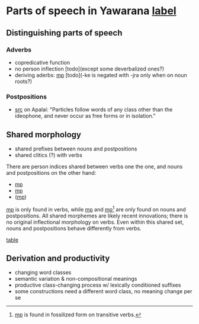 # Parts of speech in Yawarana [label](POS)

## Distinguishing parts of speech

### Adverbs
* copredicative function
* no person inflection [todo](except some deverbalized ones?)
* deriving aderbs: [mp](keprop) [todo](-ke is negated with -jra only when on noun roots?)

### Postpositions
* [src](koehn1986apalai[111]) on Apalaí: "Particles follow words of any class other than the ideophone, and never occur as free forms or in isolation."

## Shared morphology
* shared prefixes between nouns and postpositions
* shared clitics (?) with verbs

There are person indices shared between verbs one the one, and nouns and postpositions on the other hand:

* [mp](u1)
* [mp](me2)
* ([mp](ej12))

[mp](ta-3) is only found in verbs, while [mp](i3) and [mp](ylk)[^1] are only found on nouns and postpositions.
All shared morphemes are likely recent innovations; there is no original inflectional morphology on verbs.
Even within this shared set, nouns and postpositions behave differently from verbs.

[^1]: [mp](ylk) is found in fossilized form on transitive verbs.

[table](cliteria)

## Derivation and productivity
* changing word classes
* semantic variation & non-compositional meanings
* productive class-changing process w/ lexically conditioned suffixes
* some constructions need a different word class, no meaning change per se